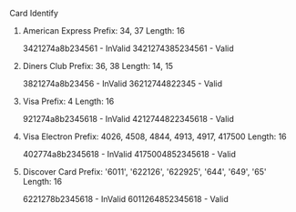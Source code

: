 Card Identify

1. American Express
   Prefix: 34, 37
   Length: 16

   3421274a8b234561 - InValid
   3421274385234561 - Valid

2. Diners Club
   Prefix: 36, 38
   Length: 14, 15

   3821274a8b23456 - InValid
   36212744822345 - Valid

3. Visa
   Prefix: 4
   Length: 16

   921274a8b2345618 - InValid
   4212744822345618 - Valid

4. Visa Electron
   Prefix: 4026, 4508, 4844, 4913, 4917, 417500
   Length: 16

   402774a8b2345618 - InValid
   4175004852345618 - Valid

5. Discover Card
   Prefix: '6011', '622126', '622925', '644', '649', '65'
   Length: 16

   6221278b2345618 - InValid
   6011264852345618 - Valid
